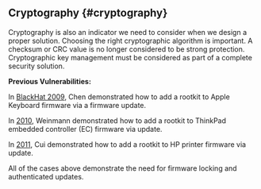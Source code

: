 ## Cryptography {#cryptography}

Cryptography is also an indicator we need to consider when we design a proper solution. Choosing the right cryptographic algorithm is important. A checksum or CRC value is no longer considered to be strong protection. Cryptographic key management must be considered as part of a complete security solution.

**Previous Vulnerabilities:**

In [BlackHat 2009](https://www.blackhat.com/presentations/bh-usa-09/CHEN/BHUSA09-Chen-RevAppleFirm-SLIDES.pdf), Chen demonstrated how to add a rootkit to Apple Keyboard firmware via a firmware update.

In [2010](https://media.ccc.de/v/27c3-4174-en-the_hidden_nemesis/related), Weinmann demonstrated how to add a rootkit to ThinkPad embedded controller (EC) firmware via update.

In [2011](https://academiccommons.columbia.edu/doi/10.7916/D8QJ7RG3), Cui demonstrated how to add a rootkit to HP printer firmware via update.

All of the cases above demonstrate the need for firmware locking and authenticated updates.